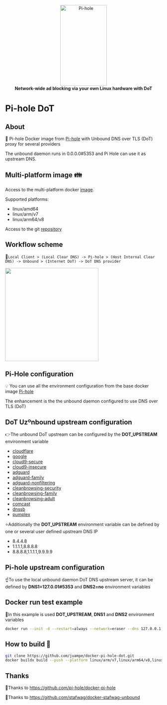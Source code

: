<!-- markdownlint-configure-file { "MD004": { "style": "consistent" } } -->
<!-- markdownlint-disable MD013 -->
<!-- markdownlint-disable MD033 -->
<p align="center">
    <a href="https://pi-hole.net/">
        <img src="https://pi-hole.github.io/graphics/Vortex/Vortex_with_Wordmark.svg" width="150" height="260" alt="Pi-hole">
    </a>
    <br>
    <strong>Network-wide ad blocking via your own Linux hardware with DoT</strong>
</p>
<!-- markdownlint-enable MD033 -->

# Pi-hole DoT

## About

🐳 Pi-hole Docker image from [Pi-hole](https://pi-hole.net) with Unbound DNS over TLS (DoT) proxy for several providers

The unbound daemon runs in 0.0.0.0#5353 and Pi Hole can use it as upstream DNS.

## Multi-platform image 👪

Access to the multi-platform docker [image](https://hub.docker.com/r/juampe/pihole-dot).

Supported platforms:

* linux/amd64
* linux/arm/v7
* linux/arm64/v8

Access to the git [repository](https://github.com/juampe/docker-pi-hole-dot.git)

## Workflow scheme

👀`Local Client > (Local Clear DNS) -> Pi-hole > (Host Internal Clear DNS) -> Unbound > (Internet DoT) -> DoT DNS provider`

<!-- markdownlint-disable MD033 -->
<a href="https://pi-hole.net/2018/06/09/ftldns-and-unbound-combined-for-your-own-all-around-dns-solution/#page-content" target="_blank"><img height="300" src="https://pi-hole.net/wp-content/uploads/2018/05/pihole-ftldns-unbound-600x400.png"></a>
<!-- markdownlint-enable MD033 -->

## Pi-Hole configuration

💡 You can use all the environment configuration from the base docker image [Pi-hole](https://hub.docker.com/r/pihole/pihole/)

The enhancement is the the unbound daemon configured to use DNS over TLS (DoT)

## DoT Uzºnbound upstream configuration

👉The unbound DoT upstream can be configured by the **DOT_UPSTREAM** environment variable

* [cloudflare](https://blog.cloudflare.com/announcing-1111/)
* [google](https://developers.google.com/speed/public-dns/docs/dns-over-tls)
* [cloud9-secure](https://quad9.net)
* [cloud9-insecure](https://quad9.net)
* [adguard](https://adguard.com/en/blog/adguard-dns-announcement.html)
* [adguard-family](https://adguard.com/en/blog/adguard-dns-announcement.html)
* [adguard-nonfiltering](https://adguard.com/en/blog/adguard-dns-announcement.html)
* [cleanbrowsing-security](https://cleanbrowsing.org/dnsovertls)
* [cleanbrowsing-family](https://cleanbrowsing.org/dnsovertls)
* [cleanbrowsing-adult](https://cleanbrowsing.org/dnsovertls)
* [comcast](https://corporate.comcast.com/privacy)
* [dnssb](https://dns.sb/)
* [pumplex](https://dns.oszx.co)

⭐Additionally the **DOT_UPSTREAM** environment variable can be defined by one or several user defined upstream DNS IP

* 8.4.4.8
* 1.1.1.1,8.8.8.8
* 8.8.8.8,1.1.1.1,9.9.9.9

## Pi-hole upstream configuration

☝️To use the local unbound daemon DoT DNS upstream server, it can be defined by **DNS1=127.0.01#5353** and **DNS2=no** environment variables

## Docker run test example

💪In this example is used **DOT_UPSTREAM**, **DNS1** and **DNS2** environment variables

```bash
docker run --init -d --restart=always --network=eraser --dns 127.0.0.1 --ip 192.168.0.2 -e ServerIP="192.168.0.2" --hostname pihole -e VIRTUAL_HOST="pihole" --name="pihole" -e "WEBPASSWORD=admin" -e "TZ=Europe/Madrid" -e "DOT_UPSTREAM=1.1.1.1,1.0.0.1" -e "DNS1=127.0.0.1#5353" -e "DNS2=no" --cap-add=NET_ADMIN --cap-add=SYS_NICE -v /opt/docker/pihole/dnsmasq.d:/etc/dnsmasq.d/ -v /opt/docker/pihole/pihole:/etc/pihole juampe/pihole-dot
```

## How to build 👷

```bash
git clone https://github.com/juampe/docker-pi-hole-dot.git
docker buildx build --push --platform linux/arm/v7,linux/arm64/v8,linux/amd64 --tag juampe/pihole-dot:latest .
```

## Thanks

🙏Thanks to <https://github.com/pi-hole/docker-pi-hole>

🙏Thanks to <https://github.com/stafwag/docker-stafwag-unbound>
